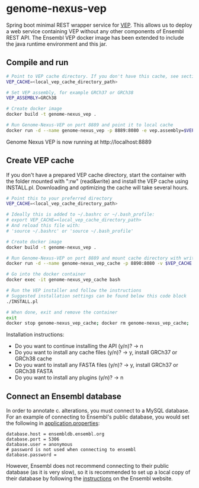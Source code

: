 # genome-nexus-vep
Spring boot minimal REST wrapper service for
[VEP](https://github.com/Ensembl/ensembl-vep). This allows us to deploy a web
service containing VEP without any other components of Ensembl REST API. The
Ensembl VEP docker image has been extended to include the java runtime
environment and this jar.

## Compile and run

```bash
# Point to VEP cache directory. If you don't have this cache, see section "Create VEP cache"
VEP_CACHE=<local_vep_cache_directory_path>

# Set VEP assembly, for example GRCh37 or GRCh38
VEP_ASSEMBLY=GRCh38

# Create docker image
docker build -t genome-nexus_vep .

# Run Genome-Nexus-VEP on port 8889 and point it to local cache
docker run -d --name genome-nexus_vep -p 8889:8080 -e vep.assembly=$VEP_ASSEMBLY -v $VEP_CACHE:/opt/vep/.vep/:ro genome-nexus_vep:latest
```

Genome Nexus VEP is now running at http://localhost:8889

## Create VEP cache
If you don't have a prepared VEP cache directory, start the container with the folder mounted with ":rw" (read&write) and install the VEP cache using INSTALL.pl. Downloading and optimizing the cache will take several hours.

```bash
# Point this to your preferred directory
VEP_CACHE=<local_vep_cache_directory_path>

# Ideally this is added to ~/.bashrc or ~/.bash_profile:
# export VEP_CACHE=<local_vep_cache_directory_path>
# And reload this file with:
# 'source ~/.bashrc' or 'source ~/.bash_profile'

# Create docker image
docker build -t genome-nexus_vep .

# Run Genome-Nexus-VEP on port 8889 and mount cache directory with write access.
docker run -d --name genome-nexus_vep_cache -p 8890:8080 -v $VEP_CACHE:/opt/vep/.vep/:rw genome-nexus_vep:latest

# Go into the docker container
docker exec -it genome-nexus_vep_cache bash

# Run the VEP installer and follow the instructions
# Suggested installation settings can be found below this code block
./INSTALL.pl

# When done, exit and remove the container
exit
docker stop genome-nexus_vep_cache; docker rm genome-nexus_vep_cache;

```
Installation instructions:
- Do you want to continue installing the API (y/n)? -> n
- Do you want to install any cache files (y/n)? -> y, install GRCh37 or GRCh38 cache
- Do you want to install any FASTA files (y/n)? -> y, install GRCh37 or GRCh38 FASTA
- Do you want to install any plugins (y/n)? -> n

## Connect an Ensembl database

In order to annotate c. alterations, you must connect to a MySQL database. For an example of connecting to Ensembl's public database, you would set the following 
in [application.properties](target/classes/application.properties):

```
database.host = ensembldb.ensembl.org
database.port = 5306
database.user = anonymous
# password is not used when connecting to ensembl
database.password =                   
```

However, Ensembl does not recommend connecting to their public database (as it is very slow), so it is recommended to set up a local copy of their database by following
the [instructions](https://useast.ensembl.org/info/docs/webcode/mirror/install/ensembl-data.html) on the Ensembl website.